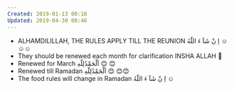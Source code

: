 ```yaml
---
Created: 2019-01-13 00:18
Updated: 2019-04-30 08:46
---
```



- ALHAMDILILLAH, THE RULES APPLY TILL THE REUNION اِ نْ شَآ ءَ اللّهُ ☺️☺️☺️
- They should be renewed each month for clarification INSHA ALLAH 🙂
- Renewed for March اَلْحَمْدُلِلّهِ 😊 😊
- Renewed till Ramadan اَلْحَمْدُلِلّهِ 😊 😊😊
- The food rules will change in Ramadan اِ نْ شَآ ءَ اللّهُ ☺️